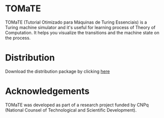 # TOMaTE

TOMaTE (Tutorial Otimizado para Máquinas de Turing Essenciais) is a Turing machine simulator and it's useful for learning process of Theory of Computation.
It helps you visualize the transitions and the machine state on the process.

# Distribution

Download the distribution package by clicking [here](https://github.com/mariopeixoto/tomate/blob/master/dist/tomate-1.0.1b.zip)

# Acknowledgements

TOMaTE was developed as part of a research project funded by CNPq (National Counsel of Technological and Scientific Development).
